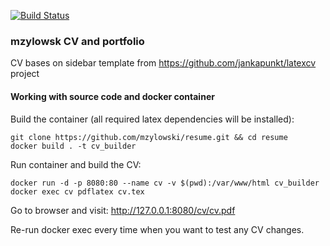 [![Build Status](https://travis-ci.com/mzylowski/resume.svg?branch=master)](https://travis-ci.com/mzylowski/resume)

### mzylowsk CV and portfolio

CV bases on sidebar template from https://github.com/jankapunkt/latexcv project


#### Working with source code and docker container
Build the container (all required latex dependencies will be installed):
```
git clone https://github.com/mzylowski/resume.git && cd resume
docker build . -t cv_builder
```

Run container and build the CV:
```
docker run -d -p 8080:80 --name cv -v $(pwd):/var/www/html cv_builder
docker exec cv pdflatex cv.tex
```

Go to browser and visit: http://127.0.0.1:8080/cv/cv.pdf

Re-run docker exec every time when you want to test any CV changes.
